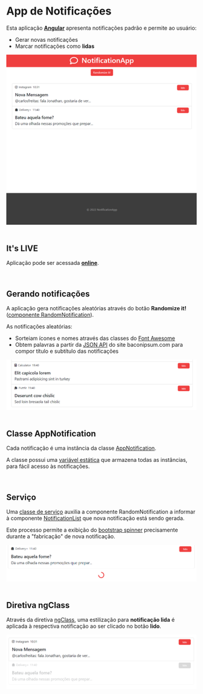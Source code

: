 # App de Notificações

Esta aplicação [**Angular**](https://angular.io/) apresenta notificações padrão e permite ao usuário:

- Gerar novas notificações
- Marcar notificações como **lidas**

<div align='center'>
<img width='600px' src='./images/App screenshot.png'>
</div>

<br>

## It's LIVE

Aplicação pode ser acessada [**online**](https://dih-philips-ng-week-exercises.herokuapp.com/m1s08).

<br>

## Gerando notificações

A aplicação gera notificações aleatórias através do botão **Randomize it!** ([componente RandomNotification](https://github.com/jtspinelli/DEVinPhilips_Angular_exercicios-da-semana/blob/master/src/app/M1S08/components/random-notification/random-notification.component.ts)).


As notificações aleatórias:
- Sorteiam ícones e nomes através das classes do [Font Awesome](https://fontawesome.com/)
- Obtem palavras a partir da [JSON API](https://baconipsum.com/json-api/) do site baconipsum.com para compor título e subtítulo das notificações

<div align='center'>
<img width='600px' src='./images/Random.png'>
</div>

<br>

## Classe AppNotification

Cada notificação é uma instância da classe [AppNotification](https://github.com/jtspinelli/DEVinPhilips_Angular_exercicios-da-semana/blob/master/src/app/M1S08/models/AppNotification.ts).

A classe possui uma [variável estática](https://github.com/jtspinelli/DEVinPhilips_Angular_exercicios-da-semana/blob/8072724e77a39dc9d4ec33d3d7a2d61e406448b7/src/app/M1S08/models/AppNotification.ts#L8) que armazena todas as instâncias, para fácil acesso às notificações.

<br>

## Serviço

Uma [classe de serviço](https://github.com/jtspinelli/DEVinPhilips_Angular_exercicios-da-semana/blob/master/src/app/M1S08/services/loading.service.ts) auxilia a componente RandomNotification a informar à componente [NotificationList](https://github.com/jtspinelli/DEVinPhilips_Angular_exercicios-da-semana/blob/master/src/app/M1S08/components/notification-list/notification-list.component.ts) que nova notificação está sendo gerada.

Este processo permite a exibição do [bootstrap spinner](https://getbootstrap.com/docs/4.2/components/spinners/) precisamente durante a "fabricação" de nova notificação.

<div align='center'>
<img width='600px' src='./images/Loading.png'>
</div>

<br>

## Diretiva ngClass

Através da diretiva [ngClass](https://angular.io/api/common/NgClass), uma estilização para **notificação lida** é aplicada à respectiva notificação ao ser clicado no botão **lido**.

<div align='center'>
<img width='600px' src='./images/Lida.png'>
</div>
